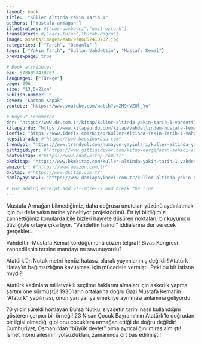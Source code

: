 ```yaml
---
layout: book
title:  "Küller Altında Yakın Tarih 1"
authors: ["mustafa-armagan"]
illustrators: #["nur-dombayci","umit-ozturk"]
translators: #["naci-turan","burak-dogru"]
image: assets/images/ean/9786057410702.jpg
categories: [ "Tarih", "Osmanlı" ]
tags: [ "Yakın Tarih", "Sultan Vahdettin", "Mustafa Kemal"]
previewpage: true

# Book attributes
ean: 9786057410702
languages: ["Türkçe"]
page: 296
size: "13,5x21cm"
publish-number: 5
cover: "Karton Kapak"
youtube: "https://www.youtube.com/watch?v=2M9nVZUl_Yo"

# Buyout Ecommerce
dnr: "https://www.dr.com.tr/kitap/kuller-altinda-yakin-tarih-1-vahdettinden-mustafa-kemale-unutulan-gercekler/mustafa-armagan/arastirma-tarih/tarih/ataturk/urunno=0001938796001"
kitapyurdu: "https://www.kitapyurdu.com/kitap/vahdettinden-mustafa-kemale-unutulan-gercekler--kuller-altinda-yakin-tarih-1/599385.html"
idefix: "https://www.idefix.com/Kitap/Kuller-Altinda-Yakin-Tarih-1-Vahdettinden-Mustafa-Kemale-Unutulan-Gercekler/Mustafa-Armagan/Arastirma-Tarih/Tarih/Ataturk/urunno=0001938796001"
hepsiburada: #"https://www.hepsiburada.com"
trendyol: "https://www.trendyol.com/humayun-yayinlari/kuller-altinda-yakin-tarih-1-p-156945073"
gittigidiyor: #"https://www.gittigidiyor.com/kitap-dergi/ezan-sehidi-adnan-menderes_pdp_732728793"
odatvkitap: #"https://www.odatvkitap.com.tr"
bkmkitap: "https://www.bkmkitap.com/kuller-altinda-yakin-tarih-1-vahdettinden-mustafa-kemale-unutulan-gercekler"
amazontr: #"https://www.amazon.com.tr"
dkitap: #"https://www.dkitap.com.tr"
damlayayinevi: "https://www.damlayayinevi.com.tr/kuller-altinda-yakin-tarih-1"

# For adding excerpt add <!--more--> and break the line
---
```

Mustafa Armağan bilmediğimiz, daha doğrusu unutulan yüzünü aydınlatmak için bu defa yakın tarihe yöneltiyor projektörünü. En iyi bildiğimizi zannettiğimiz konularda bile bizleri hayrete düşüren noktaları, bir kuyumcu titizliğiyle ortaya çıkartıyor.
”Vahdettin haindi” iddialarına dur verecek gerçekler…
<!--more--> 

Vahdettin-Mustafa Kemal kördüğümünü çözen telgraf!
Sivas Kongresi zannedilenin tersine mandayı mı savunuyordu?

Atatürk’ün Nutuk metni henüz hatasız olarak yayımlanmış değildir!
Atatürk Hatay’ın bağımsızlığına kavuşması için mücadele vermişti. Peki bu bir istisna mıydı?

Atatürk kadınlara milletvekili seçilme haklarını almaları için askerlik yapma şartını öne sürmüştü!
1930’ların ortalarına doğru Gazi Mustafa Kemal’in “Atatürk” yapılması, onun yarı yarıya emekliye ayrılması anlamına geliyordu.

70 yıldır sürekli hortlayan Bursa Nutku, siyasetin tarihi nasıl kullandığını gösteren çarpıcı bir örneği!
23 Nisan Çocuk Bayramı’nın Atatürk’le doğrudan bir ilgisi olmadığı gibi onu çocuklara armağan ettiği de doğru değildir!
Cumhuriyet, Osmanlı’dan “büyük devlet” olma ayrıcalığını miras almıştı!
İsmet İnönü ailesinin yolsuzlukları, zamanında ört bas edilmişti!